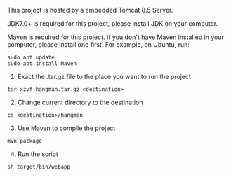 This project is hosted by a embedded Tomcat 8.5 Server.

JDK7.0+ is required for this project, please install JDK on your computer.

Maven is required for this project. If you don't have Maven installed in your
computer, please install one first.
For example, on Ubuntu, run:
```
sudo apt update
sudo apt install Maven
```

1. Exact the .tar.gz file to the place you want to run the project
```
tar xzvf hangman.tar.gz <destination>
```

2. Change current directory to the destination
```
cd <destination>/hangman
```

3. Use Maven to compile the project
```
mvn package
```

4. Run the script
```
sh target/bin/webapp
```
